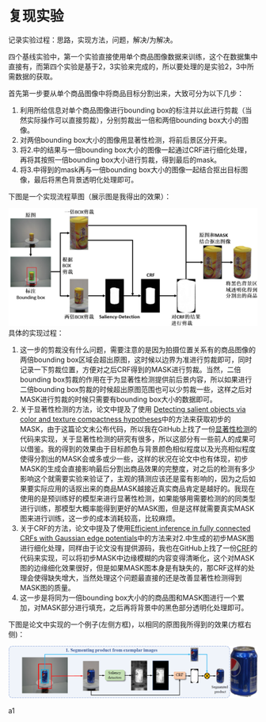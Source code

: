 # 复现实验
记录实验过程：思路，实现方法，问题，解决/为解决。

四个基线实验中，第一个实验直接使用单个商品图像数据来训练，这个在数据集中直接有，而第四个实验是基于2，3实验来完成的，所以要处理的是实验2，3中所需数据的获取。

首先第一步要从单个商品图像中将商品目标分割出来，大致可分为以下几步：

1. 利用所给信息对单个商品图像进行bounding box的标注并以此进行剪裁（当然实际操作可以直接剪裁），分别剪裁出一倍和两倍bounding box大小的图像。
2. 对两倍bounding box大小的图像用显著性检测，将前后景区分开来。
3. 将2.中的结果与一倍bounding box大小的图像一起通过CRF进行细化处理，再将其按照一倍bounding box大小进行剪裁，得到最后的mask。
4. 将3.中得到的mask再与一倍bounding box大小的图像一起结合抠出目标图像，最后将黑色背景透明化处理即可。

下图是一个实现流程草图（展示图是我得出的效果）：

![分割目标](show_images/Snipaste_2019-05-16_11-44-52.png)具体的实现过程：

1. 这一步的剪裁没有什么问题，需要注意的是因为拍摄位置关系有的商品图像的两倍bounding box区域会超出原图，这时候以边界为准进行剪裁即可，同时记录一下剪裁位置，方便对之后CRF得到的MASK进行剪裁。当然，二倍bounding box剪裁的作用在于为显著性检测提供前后景内容，所以如果进行二倍bounding box剪裁的时候超出原图范围也可以少剪裁一些，这样之后对MASK进行剪裁的时候只需要有bounding box大小的数据即可。
2. 关于显著性检测的方法，论文中提及了使用 [Detecting salient
   objects via color and texture compactness hypotheses](<https://ieeexplore.ieee.org/abstract/document/7523421>)中的方法来获取初步的MASK，由于这篇论文未公布代码，所以我在GitHub上找了一份[显著性检测](<https://github.com/Joker316701882/Salient-Object-Detection>)的代码来实现，关于显著性检测的研究有很多，所以这部分有一些前人的成果可以借鉴。我的得到的效果由于目标颜色与背景颜色相似程度以及光亮相似程度使得分割出的MASK会或多或少一些，这样的状况在论文中也有体现，初步MASK的生成会直接影响最后分割出商品效果的完整度，对之后的检测有多少影响这个就需要实验来验证了，主观的猜测应该还是蛮有影响的，因为之后如果要实际应用的话抠出来的商品MASK越接近真实商品肯定是越好的。我现在使用的是预训练好的模型来进行显著性检测，如果能够用需要检测的的同类型进行训练，那模型大概率能得到更好的MASK图，但是这样就需要真实MASK图来进行训练，这一步的成本消耗较高，比较麻烦。
3. 关于CRF的方法，论文中提及了使用[Efficient inference in fully
   connected CRFs with Gaussian edge potentials](<http://papers.nips.cc/paper/4296-efficient-inference-in-fully-connected-crfs-with-gaussian-edge-potentials.pdf>)中的方法来对2.中生成的初步MASK图进行细化处理，同样由于论文没有提供源码，我也在GitHub上找了一份[CRF](<https://github.com/Andrew-Qibin/dss_crf>)的代码来实现，可以将初步MASK中边缘模糊的内容变得清晰化，这个对MASK图的边缘细化效果很好，但是如果MASK图本身是有缺失的，那CRF这样的处理会使得缺失增大，当然处理这个问题最直接的还是改善显著性检测得到MASK图的质量。
4. 这一步是将同为一倍bounding box大小的的商品图和MASK图进行一个累加，对MASK部分进行填充，之后再将背景中的黑色部分透明化处理即可。

下图是论文中实现的一个例子(左侧方框)，以相同的原图我所得到的效果(方框右侧)：

![segmenting](show_images/seg_res.png)

a1

